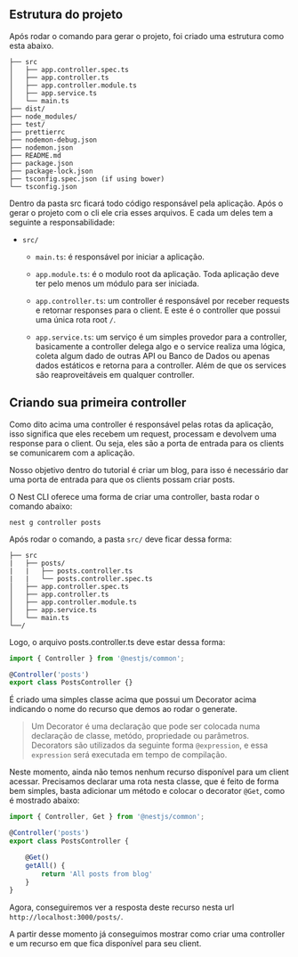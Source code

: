 ## Estrutura do projeto

Após rodar o comando para gerar o projeto, foi criado uma estrutura como esta abaixo.

```
├── src
│   ├── app.controller.spec.ts
│   ├── app.controller.ts
│   ├── app.controller.module.ts
│   ├── app.service.ts
│   └── main.ts
├── dist/
├── node_modules/
├── test/
├── prettierrc
├── nodemon-debug.json
├── nodemon.json
├── README.md
├── package.json
├── package-lock.json
├── tsconfig.spec.json (if using bower)
└── tsconfig.json

```


Dentro da pasta src ficará todo código responsável pela aplicação. Após o gerar o projeto com o cli ele cria esses arquivos. E cada um deles tem a seguinte a responsabilidade:

- ```src/```

    - ```main.ts```: é responsável por iniciar a aplicação.

    - ```app.module.ts```: é o modulo root da aplicação. Toda aplicação deve ter pelo menos um módulo para ser iniciada.
    
    - ```app.controller.ts```:  um controller é responsável por receber requests e retornar responses para o client. E este é o controller que possui uma única rota root ```/```.
    
    - ```app.service.ts```: um serviço é um simples provedor para a controller, basicamente a controller delega algo e o service realiza uma lógica, coleta algum dado de outras API ou Banco de Dados ou apenas dados estáticos e retorna para a controller. Além de que os services são reaproveitáveis em qualquer controller.

## Criando sua primeira controller

Como dito acima uma controller é responsável pelas rotas da aplicação, isso significa que eles recebem um request, processam e devolvem uma response para o client. Ou seja, eles são a porta de entrada para os clients se comunicarem com a aplicação.

Nosso objetivo dentro do tutorial é criar um blog, para isso é necessário dar uma porta de entrada para que os clients possam criar posts.

O Nest CLI oferece uma forma de criar uma controller, basta rodar o comando abaixo:

```
nest g controller posts
```

Após rodar o comando, a pasta ```src/``` deve ficar dessa forma:

```
├── src
|   ├── posts/
|   |   ├── posts.controller.ts
|   |   └── posts.controller.spec.ts
│   ├── app.controller.spec.ts
│   ├── app.controller.ts
│   ├── app.controller.module.ts
│   ├── app.service.ts
│   └── main.ts
└──/
```

Logo, o arquivo posts.controller.ts deve estar dessa forma:

```js
import { Controller } from '@nestjs/common';

@Controller('posts')
export class PostsController {}

```

É criado uma simples classe acima que possui um Decorator acima indicando o nome do recurso que demos ao rodar o generate. 

> Um Decorator é uma declaração que pode ser colocada numa declaração de classe, metódo, propriedade ou parâmetros. Decorators são utilizados da seguinte forma `@expression`, e essa `expression` será executada em tempo de compilação.

Neste momento, ainda não temos nenhum recurso disponível para um client acessar. Precisamos declarar uma rota nesta classe, que é feito de forma bem simples, basta adicionar um método e colocar o decorator ```@Get```, como é mostrado abaixo:

```js
import { Controller, Get } from '@nestjs/common';

@Controller('posts')
export class PostsController {

    @Get()
    getAll() {
        return 'All posts from blog'
    }
}

```

Agora, conseguiremos ver a resposta deste recurso nesta url `http://localhost:3000/posts/`.

A partir desse momento já conseguimos mostrar como criar uma controller e um recurso em que fica disponível para seu client.